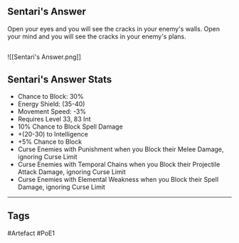 ## Sentari's Answer
Open your eyes and you will see the cracks in your enemy's walls.
Open your mind and you will see the cracks in your enemy's plans.
##
![[Sentari's Answer.png]]
## Sentari's Answer Stats
- Chance to Block: 30%
- Energy Shield: (35-40)
- Movement Speed: -3%
- Requires Level 33, 83 Int
- 10% Chance to Block Spell Damage
- +(20-30) to Intelligence
- +5% Chance to Block
- Curse Enemies with Punishment when you Block their Melee Damage, ignoring Curse Limit
- Curse Enemies with Temporal Chains when you Block their Projectile Attack Damage, ignoring Curse Limit
- Curse Enemies with Elemental Weakness when you Block their Spell Damage, ignoring Curse Limit


---
## Tags
#Artefact
#PoE1